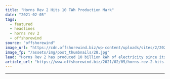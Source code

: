 ```yaml
---
title: "Horns Rev 2 Hits 10 TWh Production Mark"
date: "2021-02-05"
tags: 
  - featured
  - headlines
  - horns rev 2
  - offshorewind
source: "offshorewind"
image_url: "https://cdn.offshorewind.biz/wp-content/uploads/sites/2/2021/02/05093003/Horns-Rev-2_Orsted.jpg"
image_fp: "/assets/img/post_thumbnails/28.jpg"
lead: "Horns Rev 2 has produced 10 billion kWh of electricity since its commissioning in"
article_url: "https://www.offshorewind.biz/2021/02/05/horns-rev-2-hits-10-twh-production-mark/"
---
```


---
